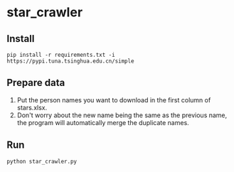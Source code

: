 # star_crawler
## Install
```
pip install -r requirements.txt -i https://pypi.tuna.tsinghua.edu.cn/simple
```
## Prepare data
1. Put the person names you want to download in the first column of stars.xlsx.
2. Don't worry about the new name being the same as the previous name, the program will automatically merge the duplicate names.
## Run
```
python star_crawler.py
```
